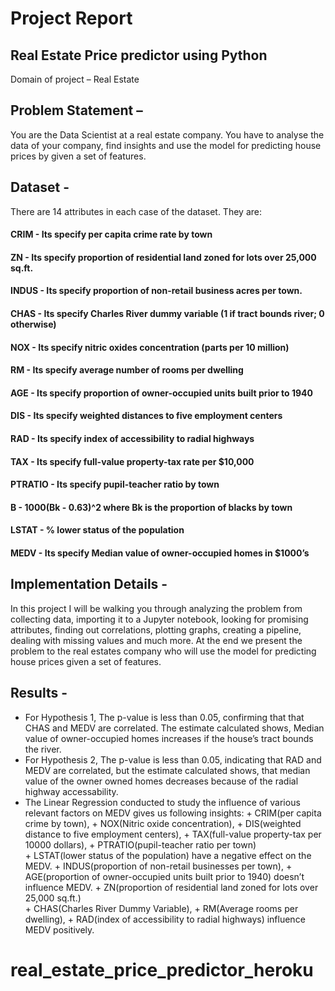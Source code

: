 # Project Report 

## Real Estate Price predictor using Python
Domain of project – Real Estate

## Problem Statement –
You are the Data Scientist at a real estate company. You have to analyse the data of your company, find insights and use the model for predicting house prices by given a set of features.

## Dataset - 
There are 14 attributes in each case of the dataset. They are:

#### CRIM - Its specify per capita crime rate by town
#### ZN - Its specify proportion of residential land zoned for lots over 25,000 sq.ft.
#### INDUS - Its specify proportion of non-retail business acres per town.
#### CHAS - Its specify Charles River dummy variable (1 if tract bounds river; 0 otherwise)
#### NOX - Its specify nitric oxides concentration (parts per 10 million)
#### RM - Its specify average number of rooms per dwelling
#### AGE - Its specify proportion of owner-occupied units built prior to 1940
#### DIS - Its specify weighted distances to five employment centers
#### RAD - Its specify index of accessibility to radial highways
#### TAX - Its specify full-value property-tax rate per $10,000
#### PTRATIO - Its specify pupil-teacher ratio by town
#### B - 1000(Bk - 0.63)^2 where Bk is the proportion of blacks by town
#### LSTAT - % lower status of the population
#### MEDV - Its specify Median value of owner-occupied homes in $1000’s

## Implementation Details - 
In this project I will be walking you through analyzing the problem from collecting data, importing it to a Jupyter notebook, looking for promising attributes, finding out correlations, plotting graphs, creating a pipeline, dealing with missing values and much more. At the end we present the problem to the real estates company who will use the model for predicting house prices given a set of features.

## Results - 
+  For Hypothesis 1, The p-value is less than 0.05, confirming that that CHAS and MEDV are correlated. The estimate calculated shows, Median value of owner-occupied homes increases if the house’s tract bounds the river.
+  For Hypothesis 2, The p-value is less than 0.05, indicating that RAD and MEDV are correlated, but the estimate calculated shows, that median value of the owner owned homes decreases because of the radial highway accessability.
  +  The Linear Regression conducted to study the influence of various relevant factors on MEDV gives us following insights:
    +  CRIM(per capita crime by town), 
    +  NOX(Nitric oxide concentration), 
    +  DIS(weighted distance to five employment centers), 
    +  TAX(full-value property-tax per 10000 dollars), 
    +  PTRATIO(pupil-teacher ratio per town)  
    +  LSTAT(lower status of the population) have a negative effect on the MEDV.
    +  INDUS(proportion of non-retail businesses per town), 
    +  AGE(proportion of owner-occupied units built prior to 1940) doesn’t influence MEDV.
    +  ZN(proportion of residential land zoned for lots over 25,000 sq.ft.)  
    +  CHAS(Charles River Dummy Variable), 
    +  RM(Average rooms per dwelling), 
    +  RAD(index of accessibility to radial highways) influence MEDV positively.
# real_estate_price_predictor_heroku
